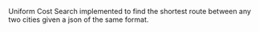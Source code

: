 Uniform Cost Search implemented to find the shortest route between any two cities given a json of the same format.
